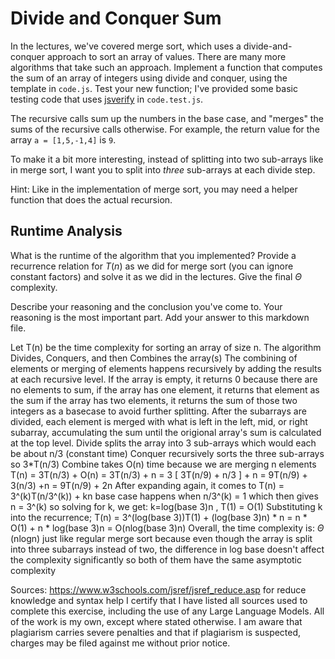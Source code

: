 # Divide and Conquer Sum

In the lectures, we've covered merge sort, which uses a divide-and-conquer
approach to sort an array of values. There are many more algorithms that take
such an approach. Implement a function that computes the sum of an array of
integers using divide and conquer, using the template in `code.js`. Test your
new function; I've provided some basic testing code that uses
[jsverify](https://jsverify.github.io/) in `code.test.js`.

The recursive calls sum up the numbers in the base case, and "merges" the sums
of the recursive calls otherwise. For example, the return value for the array `a
= [1,5,-1,4]` is `9`.

To make it a bit more interesting, instead of splitting into two sub-arrays like
in merge sort, I want you to split into *three* sub-arrays at each divide step.

Hint: Like in the implementation of merge sort, you may need a helper function
that does the actual recursion.

## Runtime Analysis

What is the runtime of the algorithm that you implemented? Provide a recurrence
relation for $T(n)$ as we did for merge sort (you can ignore constant factors)
and solve it as we did in the lectures. Give the final $\Theta$ complexity.

Describe your reasoning and the conclusion you've come to. Your reasoning is the
most important part. Add your answer to this markdown file.

Let T(n) be the time complexity for sorting an array of size n.
The algorithm Divides, Conquers, and then Combines the array(s)
The combining of elements or merging of elements happens recursively by adding the results
at each recursive level.
     If the array is empty, it returns 0 because there are no elements to sum,
     if the array has one element, it returns that element as the sum
     if the array has two elements, it returns the sum of those two integers as a basecase
     to avoid further splitting.
     After the subarrays are divided, each element is merged with what is left in the 
     left, mid, or right subarray, accumulating the sum until the origional array's sum
     is calculated at the top level.
Divide splits the array into 3 sub-arrays which would each be about n/3 (constant time)
Conquer recursively sorts the three sub-arrays so 3*T(n/3)
Combine takes O(n) time because we are merging n elements
T(n) = 3T(n/3) + O(n) = 3T(n/3) + n
     = 3 [ 3T(n/9) + n/3 ] + n
     = 9T(n/9) + 3(n/3) +n
     = 9T(n/9) + 2n
After expanding again, it comes to T(n) = 3^(k)T(n/3^(k)) + kn
base case happens when n/3^(k) = 1 which then gives n = 3^(k) so solving for k, we get:
  k=log(base 3)n , T(1) = O(1)
Substituting k into the recurrence;
  T(n) = 3^(log(base 3))T(1) + (log(base 3)n) * n
       = n * O(1) + n * log(base 3)n
       = O(nlog(base 3)n)
Overall, the time complexity is: $\Theta$ (nlogn) just like regular merge sort
because even though the array is split into three subarrays instead of two, the difference
in log base doesn't affect the complexity significantly so both of them have the same asymptotic 
complexity

Sources: https://www.w3schools.com/jsref/jsref_reduce.asp for reduce knowledge and syntax help
I certify that I have listed all sources used to complete this exercise, including the use of any Large Language Models. All of the work is my own, except where stated otherwise. I am aware that plagiarism carries severe penalties and that if plagiarism is suspected, charges may be filed against me without prior notice.

